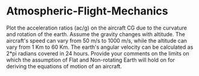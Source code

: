 # Atmospheric-Flight-Mechanics
Plot the acceleration ratios (ac/g) on the aircraft CG due to the curvature and rotation of the earth. Assume the gravity changes with altitude. The aircraft's speed can vary from 50 m/s to 1000 m/s, while the altitude can vary from 1 Km to 60 Km. The earth's angular velocity can be calculated as 2*pi radians covered in 24 hours. Provide your comments on the limits on which the assumption of Flat and Non-rotating Earth will hold on for deriving the equations of motion of an aircraft.
